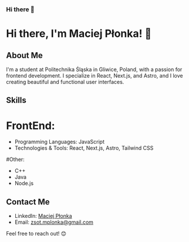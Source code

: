 ### Hi there 👋

# Hi there, I'm Maciej Płonka! 👋

## About Me

I'm a student at Politechnika Śląska in Gliwice, Poland, with a passion for frontend development. I specialize in React, Next.js, and Astro, and I love creating beautiful and functional user interfaces.

## Skills

# FrontEnd:
- Programming Languages: JavaScript
- Technologies & Tools: React, Next.js, Astro, Tailwind CSS

#Other:
- C++
- Java
- Node.js

## Contact Me

- LinkedIn: [Maciej Płonka]([https://www.linkedin.com/in/maciejplonka](https://www.linkedin.com/in/maciej-p%C5%82onka-25a9b9299/))
- Email: [zsot.mplonka@gmail.com](mailto:zsot.mplonka@gmail.com)

Feel free to reach out! 😊
